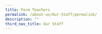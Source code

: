 ```yaml
---
title: Form Teachers
permalink: /about-us/Our-Staff/permalink/
description: ""
third_nav_title: Our Staff
---
```

